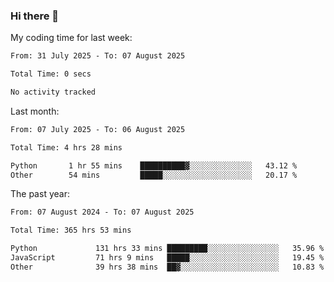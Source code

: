 ### Hi there 👋

My coding time for last week:

<!--START_SECTION:week-->

```txt
From: 31 July 2025 - To: 07 August 2025

Total Time: 0 secs

No activity tracked
```

<!--END_SECTION:week-->

Last month:

<!--START_SECTION:month-->

```txt
From: 07 July 2025 - To: 06 August 2025

Total Time: 4 hrs 28 mins

Python       1 hr 55 mins    ██████████▓░░░░░░░░░░░░░░   43.12 %
Other        54 mins         █████░░░░░░░░░░░░░░░░░░░░   20.17 %
```

<!--END_SECTION:month-->

The past year:

<!--START_SECTION:year-->

```txt
From: 07 August 2024 - To: 07 August 2025

Total Time: 365 hrs 53 mins

Python             131 hrs 33 mins █████████░░░░░░░░░░░░░░░░   35.96 %
JavaScript         71 hrs 9 mins   █████░░░░░░░░░░░░░░░░░░░░   19.45 %
Other              39 hrs 38 mins  ██▓░░░░░░░░░░░░░░░░░░░░░░   10.83 %
```

<!--END_SECTION:year-->
